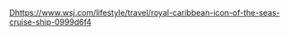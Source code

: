 [D](https://www.wsj.com/lifestyle/travel/royal-caribbean-icon-of-the-seas-cruise-ship-0999d6f4)https://www.wsj.com/lifestyle/travel/royal-caribbean-icon-of-the-seas-cruise-ship-0999d6f4
